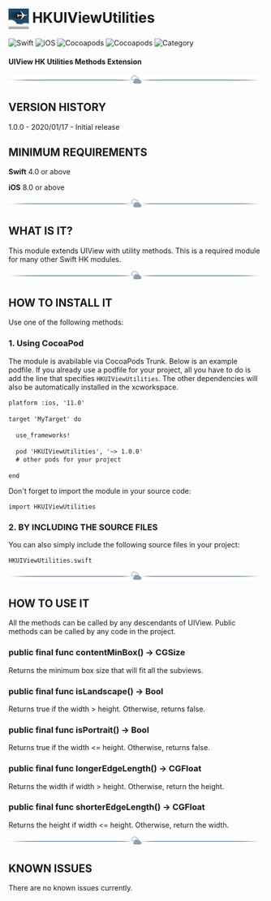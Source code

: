 # <img src="./docs/logo256.jpg" width="40" height="40" alt="skyRoute66 logo" style="vertical-align:middle"> HKUIViewUtilities #
![Swift](https://img.shields.io/static/v1?label=Swift&message=4.0%20or%20above&color=%23FF4400&style=plastic) ![iOS](https://img.shields.io/static/v1?label=iOS&&message=8.0%20or%20above&color=yellow&style=plastic) ![Cocoapods](https://img.shields.io/cocoapods/v/HKUIViewUtilities?label=pod&color=brightgreen&style=plastic) ![Cocoapods](https://img.shields.io/cocoapods/l/HKUIViewUtilities?color=blue&style=plastic) ![Category](https://img.shields.io/static/v1?label=category&message=User%20Interface&color=blueviolet&style=plastic) 
#### UIView HK Utilities Methods Extension ####

<img src="./docs/cloudline.png" alt="---line---">

## VERSION HISTORY ##

1.0.0 - 2020/01/17 - Initial release

## MINIMUM REQUIREMENTS ##

**Swift** 4.0 or above

**iOS** 8.0 or above

<img src="./docs/cloudline.png" alt="---line---">

## WHAT IS IT? ##

This module extends UIView with utility methods. This is a required module for many other Swift HK modules.

<img src="./docs/cloudline.png" alt="---line---">

## HOW TO INSTALL IT ##

Use one of the following methods:

### 1. Using CocoaPod ###

The module is avabilable via CocoaPods Trunk. Below is an example podfile. If you already use a podfile for your project, all you have to do is add the line that specifies `HKUIViewUtilities`. The other dependencies will also be automatically installed in the xcworkspace.

```
platform :ios, '11.0'

target 'MyTarget' do

  use_frameworks!

  pod 'HKUIViewUtilities', '~> 1.0.0'
  # other pods for your project

end

```

Don't forget to import the module in your source code:

```
import HKUIViewUtilities
```

### 2. BY INCLUDING THE SOURCE FILES ###

You can also simply include the following source files in your project:

```
HKUIViewUtilities.swift

```

<img src="./docs/cloudline.png" alt="---line---">


## HOW TO USE IT ##

All the methods can be called by any descendants of UIView. Public methods can be called by any code in the project.

### public final func contentMinBox() -> CGSize ###

Returns the minimum box size that will fit all the subviews.

### public final func isLandscape() -> Bool ###

Returns true if the width > height. Otherwise, returns false.

### public final func isPortrait() -> Bool ###

Returns true if the width <= height. Otherwise, returns false.

### public final func longerEdgeLength() -> CGFloat ###

Returns the width if width > height. Otherwise, return the height.

### public final func shorterEdgeLength() -> CGFloat ###

Returns the height if width <= height. Otherwise, return the width.

<img src="./docs/cloudline.png" alt="---line---">

## KNOWN ISSUES ##

There are no known issues currently.
